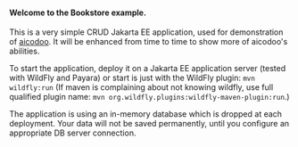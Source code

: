 #### Welcome to the Bookstore example.

This is a very simple CRUD Jakarta EE application, used for demonstration of [aicodoo](http://aicodoo.com).
It will be enhanced from time to time to show more of aicodoo's abilities.

To start the application, deploy it on a Jakarta EE application server (tested with WildFly and Payara) or start is just with the WildFly plugin:
`mvn wildfly:run` (If maven is complaining about not knowing wildfly, use full qualified plugin name: `mvn org.wildfly.plugins:wildfly-maven-plugin:run`.)

The application is using an in-memory database which is dropped at each deployment. Your data will not be saved permanently, until you configure an appropriate DB server connection.